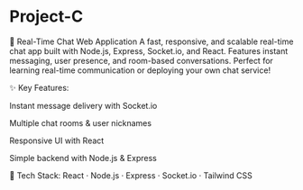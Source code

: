 # Project-C
🚀 Real-Time Chat Web Application
A fast, responsive, and scalable real-time chat app built with Node.js, Express, Socket.io, and React. Features instant messaging, user presence, and room-based conversations. Perfect for learning real-time communication or deploying your own chat service!

✨ Key Features:

Instant message delivery with Socket.io

Multiple chat rooms & user nicknames

Responsive UI with React

Simple backend with Node.js & Express

🔧 Tech Stack: React · Node.js · Express · Socket.io · Tailwind CSS
